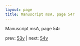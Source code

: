 ```yaml
---
layout: page
title: Manuscript msA, page 54r
---
```


Manuscript msA, page 54r

prev:  [53v](../53v) | next:  [54v](../54v)